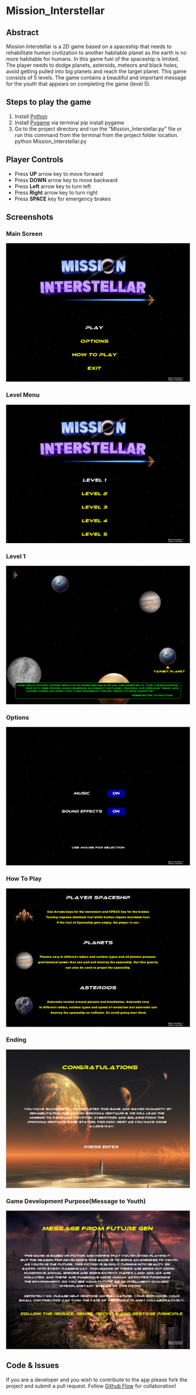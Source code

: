 # Mission_Interstellar

## Abstract
Mission Interstellar is a 2D game based on a spaceship that needs to rehabilitate human
civilization to another habitable planet as the earth is no more habitable for humans. In this
game fuel of the spaceship is limited. The player needs to dodge planets, asteroids,
meteors and black holes, avoid getting pulled into big planets and reach the target planet.
This game consists of 5 levels. The game contains a beautiful and important message for
the youth that appears on completing the game (level 5).

## Steps to play the game
1. Install [Python](https://www.python.org/downloads/)
2. Install [Pygame](https://www.pygame.org/) via terminal
pip install pygame
3. Go to the project directory and run the “Mission_Interstellar.py” file or run this
command from the terminal from the project folder location.
python Mission_Interstellar.py

## Player Controls
- Press **UP** arrow key to move forward
- Press **DOWN** arrow key to move backward
- Press **Left** arrow key to turn left
- Press **Right** arrow key to turn right
- Press **SPACE** key for emergency brakes

## Screenshots

### Main Screen
![](https://github.com/PatelVatsalB21/Mission_Interstellar/blob/main/Screenshots/mainscreen.png)

### Level Menu
![](https://github.com/PatelVatsalB21/Mission_Interstellar/blob/main/Screenshots/lvl_menu.png)

### Level 1
![](https://github.com/PatelVatsalB21/Mission_Interstellar/blob/main/Screenshots/lvl1.png)

### Options
![](https://github.com/PatelVatsalB21/Mission_Interstellar/blob/main/Screenshots/options.png)

### How To Play
![](https://github.com/PatelVatsalB21/Mission_Interstellar/blob/main/Screenshots/how_to_play.png)

### Ending
![](https://github.com/PatelVatsalB21/Mission_Interstellar/blob/main/Screenshots/ending.png)

### Game Development Purpose(Message to Youth)
![](https://github.com/PatelVatsalB21/Mission_Interstellar/blob/main/Screenshots/message.png)


## Code & Issues
If you are a developer and you wish to contribute to the app please fork the project and submit a pull request. Follow [Github Flow](https://help.github.com/articles/github-flow/) for collaboration!
